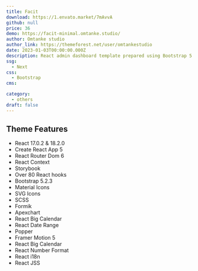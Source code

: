 ```yaml
---
title: Facit
download: https://1.envato.market/7mAvvA
github: null
price: 36
demo: https://facit-minimal.omtanke.studio/
author: Omtanke studio
author_link: https://themeforest.net/user/omtankestudio
date: 2023-01-03T00:00:00.000Z
description: React admin dashboard template prepared using Bootstrap 5.2.3 and React 17 & 18.
ssg:
  - Next
css:
  - Bootstrap
cms:

category:
  - others
draft: false
---
```

## Theme Features

- React 17.0.2 & 18.2.0
- Create React App 5
- React Router Dom 6
- React Context
- Storybook
- Over 80 React hooks
- Bootstrap 5.2.3
- Material Icons
- SVG Icons
- SCSS
- Formik
- Apexchart
- React Big Calendar
- React Date Range
- Popper
- Framer Motion 5
- React Big Calendar
- React Number Format
- React i18n
- React JSS

